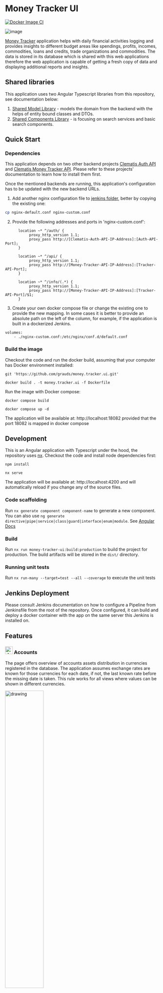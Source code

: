 # Money Tracker UI

[![Docker Image CI](https://github.com/grauds/money.tracker.ui/actions/workflows/docker-image.yml/badge.svg)](https://github.com/grauds/money.tracker.ui/actions/workflows/docker-image.yml)

![image](./images/application.png)

[Money Tracker](https://dominsoft.ru) application helps with daily financial activities logging and provides insights to different budget areas like spendings, profits, incomes, commodities, loans and credits, trade organizations and commodities. The data is stored in its database which is shared with this web applications therefore the web application is capable of getting a fresh copy of data and displaying additional reports and insights.

## Shared libraries

This application uses two Angular Typescript libraries from this repository, see documentation below:

1. [Shared Model Library](./libs/model/README.md) - models the domain from the backend with the helps of entity bound classes and DTOs.
2. [Shared Components Library](./libs/shared-components/README.md) - is focusing on search services and basic search components.

## Quick Start

### Dependencies

This application depends on two other backend projects [Clematis Auth API](https://github.com/grauds/clematis.auth.api) and [Clematis Money Tracker API](https://github.com/grauds/money.tracker.api). Please refer to these projects' documentation to learn how to install them first.

Once the mentioned backends are running, this application's configuration has to be updated with the new backend URLs.

1. Add another nginx configuration file to [jenkins folder](https://github.com/grauds/money.tracker.ui/blob/df2b918ebf492087f5431b7f42ce43f933b9d6a0/apps/money-tracker-ui/jenkins), better by copying the existing one:

```Bash
cp nginx-default.conf nginx-custom.conf
```

2. Provide the following addresses and ports in 'nginx-custom.conf':

```NGINX
      location ~* ^/auth/ {
           proxy_http_version 1.1;
           proxy_pass http://[Clematis-Auth-API-IP-Address]:[Auth-API-Port];
      }

      location ~* ^/api/ {
           proxy_http_version 1.1;
           proxy_pass http://[Money-Tracker-API-IP-Address]:[Tracker-API-Port];
      }

      location ~* ^/info/(.*) {
           proxy_http_version 1.1;
           proxy_pass http://[Money-Tracker-API-IP-Address]:[Tracker-API-Port]/$1;
      }
```

3. Create your own docker compose file or change the existing one to provide the new mapping. In some cases it is better to provide an absolute path on the left of the column, for example, if the application is built in a dockerized Jenkins.

```Docker
volumes:
    - ./nginx-custom.conf:/etc/nginx/conf.d/default.conf
```

### Build the image

Checkout the code and run the docker build, assuming that your computer has Docker environment installed:

```
git 'https://github.com/grauds/money.tracker.ui.git'
```

```
docker build . -t money.tracker.ui -f Dockerfile
```

Run the image with Docker compose:

```
docker compose build
```

```
docker compose up -d
```

The application will be available at: http://localhost:18082 provided that the port 18082 is mapped in docker compose

## Development

This is an Angular application with Typescript under the hood, the repository uses [nx](https://nx.dev/). Checkout the code and install node dependencies first:

```
npm install
```

```
nx serve
```

The application will be available at: http://localhost:4200 and will automatically reload if you change any of the source files.

### Code scaffolding

Run `nx generate component component-name` to generate a new component. You can also use `ng generate directive|pipe|service|class|guard|interface|enum|module`. See [Angular Docs](https://angular.io/)

### Build

Run `nx run money-tracker-ui:build:production` to build the project for production. The build artifacts will be stored in the `dist/` directory.

### Running unit tests

Run `nx run-many --target=test --all --coverage` to execute the unit tests

## Jenkins Deployment

Please consult Jenkins documentation on how to configure a Pipeline from Jenkinsfile from the root of the repository. Once configured, it can build and deploy a docker container with the app on the same server this Jenkins is installed on.

## Features

### <img src="./images/piggy-bank.png" alt="drawing" width="25px"/> Accounts

The page offers overview of accounts assets distribution in currencies registered in the database. The application assumes exchange rates are known for those currencies for each date, if not, the last known rate before the missing date is taken. This rule works for all views where values can be shown in different currencies.

<img src="./images/accounts.png" alt="drawing" width="50%" />

### <img src="./images/trending-up.png" alt="drawing" width="25px"/> Income

Income report automatically finds the start and end dates when income is registered in the system and shows it as a bar chart.

<img src="./images/income.png" alt="drawing" width="50%" />

### <img src="./images/scale-balance.png" alt="drawing" width="25px"/> Balance Monthly

Monthly balance shows how the amount of money changes over time on monthly basis. It is okay for it to go below zero sometimes, which only means that the expenses surpass the available money, which may be the case with loans or credits. Borrowing money usually leads to negative balance numbers.

<img src="./images/balance.png" alt="drawing" width="50%" />

### <img src="./images/trending-down.png" alt="drawing" width="25px"/> Expenses

It is a simple log of all the operations for the database, sorted by time in descending order. The filter also allows specifying a date range.

<img src="./images/expenses.png" alt="drawing" width="50%" />

### <img src="./images/history.png" alt="drawing" width="25px"/> History

The list of commodities with a slightly different representation - all the commodities here are unique and sorted by the last time they were bought. For unique articles like bycicles or houses it may be a single appearance tens of years back. For periodic items like food or clothing it is usually the places at the top of the list.

<img src="./images/last-commodities.png" alt="drawing" width="50%" />

### <img src="./images/shopping-cart.png" alt="drawing" width="25px"/> Users' commodities

Monthly breakdown of users' contributions to expenses in terms of money and commodities. It is required to be precise with agents attribution to expenses in the Money Tracker application.

<img src="./images/users-commodities.png" alt="drawing" width="50%" />

### <img src="./images/currency-exchange.png" alt="drawing" width="25px"/> Currency Exchange

Currency exchange may come in handy to redistribute the money accross different currencies to avoid exchange rate risks. However, it is often not known exactly how successful the operations were. This chart offers simple analysis for this, yielding the sheer profit or loss calculated as the total amount of money spent to buy a currency to the price of that currency now. The screen below shows that is the same amount of dollars was sold now, it would've bought 1,699.11 roubles more, i.e. dollars are more expensive now.

<img src="./images/currency-exchange-report.png" alt="drawing" width="50%" />

### <img src="./images/trolley.png" alt="drawing" width="25px"/> Reselling

This chart is useful for those who buy and sell often using the same commodity identifiers. System compares the amount of money for a commodity spent on it with the amount of money received in a operation like reselling or any other.

### Lists of commodities, organizations and their groups

The lists of all registered resources with clickable links leading to individual pages for commodities, organizations and their groups.

<img src="./images/lists.png" alt="drawing" width="50%" />

### <img src="./images/about-icon.png" alt="drawing" width="25px"/> About

This page is available without authentication and shows basic, not sensitive statistic information about the database itself, last update date of financial information, some numbers around quality of the data: missing trade places or commodities.

<img src="./images/about.png" alt="drawing" width="50%" />
